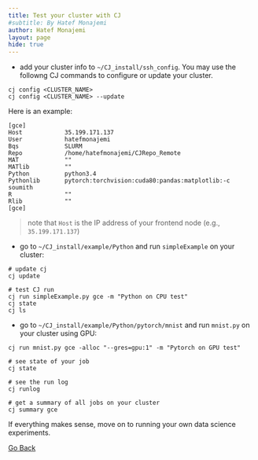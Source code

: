 ```yaml
---
title: Test your cluster with CJ 
#subtitle: By Hatef Monajemi
author: Hatef Monajemi
layout: page
hide: true
---
```


* add your cluster info to `~/CJ_install/ssh_config`.  You may use the followng CJ commands to configure
or update your cluster.

```
cj config <CLUSTER_NAME>
cj config <CLUSTER_NAME> --update
```

Here is an example:    

```
[gce]
Host	        35.199.171.137
User            hatefmonajemi
Bqs             SLURM
Repo            /home/hatefmonajemi/CJRepo_Remote
MAT             ""
MATlib          ""
Python          python3.4
Pythonlib       pytorch:torchvision:cuda80:pandas:matplotlib:-c soumith
R               ""
Rlib            ""
[gce]

```
> note that `Host` is the IP address of your frontend node (e.g., `35.199.171.137`)


* go to `~/CJ_install/example/Python` and run `simpleExample` on your cluster:      

```
# update cj
cj update

# test CJ run
cj run simpleExample.py gce -m "Python on CPU test"
cj state
cj ls
```     
* go to `~/CJ_install/example/Python/pytorch/mnist` and run `mnist.py` on your cluster using GPU:   

```
cj run mnist.py gce -alloc "--gres=gpu:1" -m "Pytorch on GPU test"

# see state of your job
cj state

# see the run log
cj runlog 

# get a summary of all jobs on your cluster
cj summary gce
```

If everything makes sense, move on to running your own data science experiments.

[Go Back](elasticluster-clusterjob-model)
